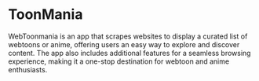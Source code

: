 # ToonMania
WebToonmania is an app that scrapes websites to display a curated list of webtoons or anime, offering users an easy way to explore and discover content. The app also includes additional features for a seamless browsing experience, making it a one-stop destination for webtoon and anime enthusiasts.
